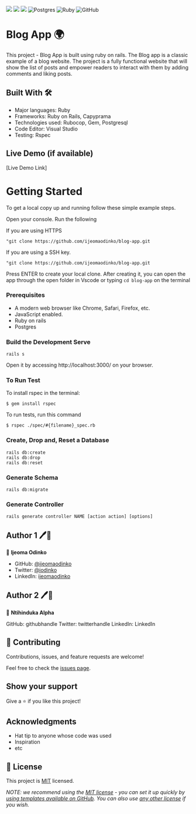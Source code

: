 ![](https://img.shields.io/badge/Microverse-blueviolet)  ![](https://badgen.net/builder#badge/Ruby%20on%20Rails/7.0.4/red)  ![](https://badges.aleen42.com/src/visual_studio.svg)  ![Postgres](https://img.shields.io/badge/postgres-%23316192.svg?style=for-the-badge&logo=postgresql&logoColor=white)   ![Ruby](https://img.shields.io/badge/ruby-%23CC342D.svg?style=for-the-badge&logo=ruby&logoColor=white)   ![GitHub](https://img.shields.io/badge/github-%23121011.svg?style=for-the-badge&logo=github&logoColor=white)

# Blog App 🌍

This project - Blog App is built using ruby on rails. The Blog app is a classic example of a blog website. The project is a fully functional website that will show the list of posts and empower readers to interact with them by adding comments and liking posts.


## Built With 🛠

- Major languages: Ruby
- Frameworks: Ruby on Rails, Capyprama
- Technologies used: Rubocop, Gem, Postgresql
- Code Editor: Visual Studio
- Testing: Rspec

## Live Demo (if available)

[Live Demo Link]


# Getting Started

To get a local copy up and running follow these simple example steps.

Open your console. Run the following 

If you are using HTTPS

    "git clone https://github.com/ijeomaodinko/blog-app.git

If you are using a SSH key.

    "git clone https://github.com/ijeomaodinko/blog-app.git


Press ENTER to create your local clone. After creating it, you can open the app through the open folder in Vscode or typing   `cd blog-app`    on the terminal 


### Prerequisites
- A modern web browser like Chrome, Safari, Firefox, etc.
- JavaScript enabled.
- Ruby on rails
- Postgres


### Build the Development Serve 

    rails s 

Open it by accessing http://localhost:3000/ on your browser.

### To Run Test
To install rspec in the terminal:

    $ gem install rspec

To run tests, run this command

    $ rspec ./spec/#{filename}_spec.rb
    

### Create, Drop and, Reset a Database

    rails db:create
    rails db:drop
    rails db:reset

### Generate Schema

    rails db:migrate

### Generate Controller

    rails generate controller NAME [action action] [options]
    

## Author 1 🖊📖

👤 **Ijeoma Odinko**

- GitHub: [@ijeomaodinko](https://github.com/ijeomaodinko)
- Twitter: [@iodinko](https://twitter.com/iodinko)
- LinkedIn: [ijeomaodinko](https://linkedin.com/in/ijeomaodinko)



## Author 2 🖊📖

👤 **Ntihinduka Alpha**

GitHub: githubhandle
Twitter: twitterhandle
LinkedIn: LinkedIn



## 🤝 Contributing

Contributions, issues, and feature requests are welcome!

Feel free to check the [issues page](../../issues/).


## Show your support

Give a ⭐️ if you like this project!


## Acknowledgments

- Hat tip to anyone whose code was used
- Inspiration
- etc

## 📝 License

This project is [MIT](./LICENSE) licensed.

_NOTE: we recommend using the [MIT license](https://choosealicense.com/licenses/mit/) - you can set it up quickly by [using templates available on GitHub](https://docs.github.com/en/communities/setting-up-your-project-for-healthy-contributions/adding-a-license-to-a-repository). You can also use [any other license](https://choosealicense.com/licenses/) if you wish._
